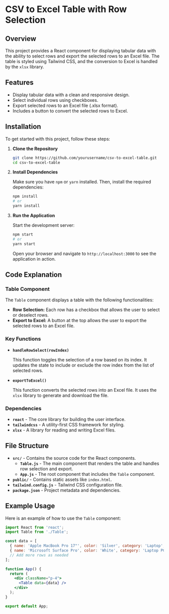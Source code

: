 # CSV to Excel Table with Row Selection

## Overview

This project provides a React component for displaying tabular data with the ability to select rows and export the selected rows to an Excel file. The table is styled using Tailwind CSS, and the conversion to Excel is handled by the `xlsx` library.

## Features

- Display tabular data with a clean and responsive design.
- Select individual rows using checkboxes.
- Export selected rows to an Excel file (.xlsx format).
- Includes a button to convert the selected rows to Excel.

## Installation

To get started with this project, follow these steps:

1. **Clone the Repository**

    ```bash
    git clone https://github.com/yourusername/csv-to-excel-table.git
    cd csv-to-excel-table
    ```

2. **Install Dependencies**

    Make sure you have `npm` or `yarn` installed. Then, install the required dependencies:

    ```bash
    npm install
    # or
    yarn install
    ```

3. **Run the Application**

    Start the development server:

    ```bash
    npm start
    # or
    yarn start
    ```

    Open your browser and navigate to `http://localhost:3000` to see the application in action.

## Code Explanation

### Table Component

The `Table` component displays a table with the following functionalities:

- **Row Selection:** Each row has a checkbox that allows the user to select or deselect rows.
- **Export to Excel:** A button at the top allows the user to export the selected rows to an Excel file.

### Key Functions

- **`handleRowSelect(rowIndex)`**
  
  This function toggles the selection of a row based on its index. It updates the state to include or exclude the row index from the list of selected rows.

- **`exportToExcel()`**

  This function converts the selected rows into an Excel file. It uses the `xlsx` library to generate and download the file.

### Dependencies

- **`react`** - The core library for building the user interface.
- **`tailwindcss`** - A utility-first CSS framework for styling.
- **`xlsx`** - A library for reading and writing Excel files.

## File Structure

- **`src/`** - Contains the source code for the React components.
  - **`Table.js`** - The main component that renders the table and handles row selection and export.
  - **`App.js`** - The root component that includes the `Table` component.
- **`public/`** - Contains static assets like `index.html`.
- **`tailwind.config.js`** - Tailwind CSS configuration file.
- **`package.json`** - Project metadata and dependencies.

## Example Usage

Here is an example of how to use the `Table` component:

```jsx
import React from 'react';
import Table from './Table';

const data = [
  { name: 'Apple MacBook Pro 17"', color: 'Silver', category: 'Laptop', price: '$2999' },
  { name: 'Microsoft Surface Pro', color: 'White', category: 'Laptop PC', price: '$1999' },
  // Add more rows as needed
];

function App() {
  return (
    <div className="p-4">
      <Table data={data} />
    </div>
  );
}

export default App;
